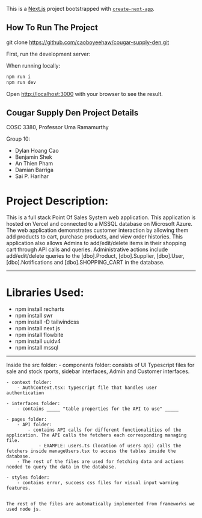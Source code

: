 This is a [Next.js](https://nextjs.org/) project bootstrapped with [`create-next-app`](https://github.com/vercel/next.js/tree/canary/packages/create-next-app).

## How To Run The Project

git clone https://github.com/caoboyeehaw/cougar-supply-den.git

First, run the development server:

When running locally:
```bash
npm run i
npm run dev
```

Open [http://localhost:3000](http://localhost:3000) with your browser to see the result.


## Cougar Supply Den Project Details
COSC 3380, Professor Uma Ramamurthy

Group 10:
- Dylan Hoang Cao
- Benjamin Shek
- An Thien Pham
- Damian Barriga
- Sai P. Harihar

# Project Description:
This is a full stack Point Of Sales System web application. This application is 
hosted on Vercel and connected to a MSSQL database on Microsoft Azure. The web 
application demonstrates customer interaction by allowing them add products to cart, 
purchase products, and view order histories. This application also allows Admins to 
add/edit/delete items in their shopping cart through API calls and queries. 
Administrative actions  include add/edit/delete queries to the [dbo].Product, 
[dbo].Supplier, [dbo].User, [dbo].Notifications  and [dbo].SHOPPING_CART in the
database.

----------------------------------------------------------------------------------

# Libraries Used:
- npm install recharts
- npm install swr
- npm install -D tailwindcss
- npm install next.js
- npm install flowbite
- npm install uuidv4
- npm install mssql

----------------------------------------------------------------------------------

Inside the src folder:
    - components folder: consists of UI Typescript files for sale and stock rports,
        sidebar interfaces, Admin and Customer interfaces.

    - context folder:
        - AuthContext.tsx: typescript file that handles user authentication

    - interfaces folder:
        - contains _____ "table properties for the API to use" _____

    - pages folder:
        - API folder: 
            - contains API calls for different functionalities of the application. The API calls the fetchers each corresponding managing file.
                - EXAMPLE: users.ts (location of users api) calls the fetchers inside manageUsers.tsx to access the tables inside the database.
        - The rest of the files are used for fetching data and actions needed to query the data in the database.

    - styles folder:
        - contains error, success css files for visual input warning features.


    The rest of the files are automatically implemented from frameworks we used node js.

